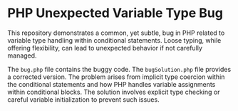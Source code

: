 # PHP Unexpected Variable Type Bug

This repository demonstrates a common, yet subtle, bug in PHP related to variable type handling within conditional statements.  Loose typing, while offering flexibility, can lead to unexpected behavior if not carefully managed.

The `bug.php` file contains the buggy code. The `bugSolution.php` file provides a corrected version.  The problem arises from implicit type coercion within the conditional statements and how PHP handles variable assignments within conditional blocks.  The solution involves explicit type checking or careful variable initialization to prevent such issues. 